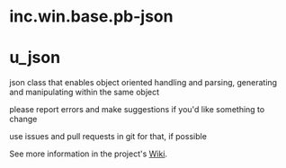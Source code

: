 # inc.win.base.pb-json
# u_json
json class that enables object oriented handling and parsing, generating and manipulating within the same object

please report errors and make suggestions if you'd like something to change

use issues and pull requests in git for that, if possible


See more information in the project's [Wiki](https://github.com/informaticon/inc.win.base.pb-json/wiki).
